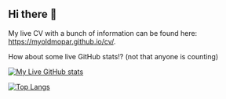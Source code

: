 ## Hi there 👋

My live CV with a bunch of information can be found here: https://myoldmopar.github.io/cv/.

How about some live GitHub stats!? (not that anyone is counting)

[![My Live GitHub stats](https://github-readme-stats.vercel.app/api?username=myoldmopar&show_icons=true&theme=great-gatsby)](https://github.com/myoldmopar/) 

[![Top Langs](https://github-readme-stats.vercel.app/api/top-langs/?username=myoldmopar&hide=html&layout=compact)](https://github.com/myoldmopar)
